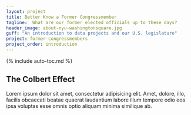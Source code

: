 ```yaml
---
layout: project
title: Better Know a Former Congressmember
tagline:  What are our former elected officials up to these days?
header_image: about-nyu-washingtonsquare.jpg
guff: "An introduction to data projects and our U.S. legislature"
project: former-congressmembers
project_order: introduction
---
```


{% include auto-toc.md %}

## The Colbert Effect

Lorem ipsum dolor sit amet, consectetur adipisicing elit. Amet, dolore, illo, facilis obcaecati beatae quaerat laudantium labore illum tempore odio eos ipsa voluptas esse omnis optio aliquam minima similique ab.